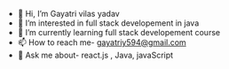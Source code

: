 - 👋 Hi, I’m Gayatri vilas yadav
- 👀 I’m interested in full stack developement in java
- 🌱 I’m currently learning full stack developement course
- 📫 How to reach me- gayatriy594@gmail.com
- 💬 Ask me about- react.js , Java, javaScript

<!---
Thecreator1502/Thecreator1502 is a ✨ special ✨ repository because its `README.md` (this file) appears on your GitHub profile.
You can click the Preview link to take a look at your changes.
--->

